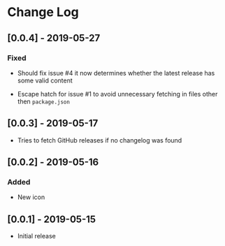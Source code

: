 # Change Log

## [0.0.4] - 2019-05-27

### Fixed

- Should fix issue #4 it now determines whether the latest release has some valid content

- Escape hatch for issue #1 to avoid unnecessary fetching in files other then `package.json`

## [0.0.3] - 2019-05-17

- Tries to fetch GitHub releases if no changelog was found

## [0.0.2] - 2019-05-16

### Added

- New icon

## [0.0.1] - 2019-05-15

- Initial release
